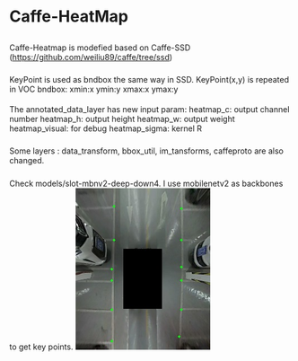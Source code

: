 # Caffe-HeatMap 

##
Caffe-Heatmap is modefied based on Caffe-SSD (https://github.com/weiliu89/caffe/tree/ssd)

### 
KeyPoint is used as bndbox the same way in SSD.
KeyPoint(x,y) is repeated in VOC bndbox:
xmin:x
ymin:y
xmax:x
ymax:y

####
The annotated_data_layer has new input param:
heatmap_c: output channel number
heatmap_h: output height
heatmap_w: output weight
heatmap_visual: for debug
heatmap_sigma: kernel R

#####
Some layers : data_transform, bbox_util, im_tansforms, caffeproto are also changed.

#####
Check models/slot-mbnv2-deep-down4.
I use mobilenetv2 as backbones to get key points.
![images](https://github.com/George-Tech/Misc/blob/master/Images/1_0411_1_000158_draw_map0.jpg)
